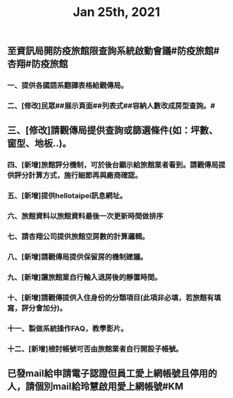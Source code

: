 ﻿---
title: Jan 25th, 2021
---

## 至資訊局開防疫旅館限查詢系統啟動會議#防疫旅館#杏翔#防疫旅館
### 一、提供各國語系翻譯表格給觀傳局。
### 二、[修改]民眾##展示頁面##列表式##容納人數改成房型查詢。#
## 三、[修改]請觀傳局提供查詢或篩選條件(如：坪數、窗型、地板..)。
### 四、[新增]旅館評分機制，可於後台顯示給旅館業者看到。請觀傳局提供評分計算方式，施行細節再與廠商確認。
### 五、[新增]提供hellotaipei訊息網址。
### 六、旅館資料以旅館資料最後一次更新時間做排序
### 七、請杏翔公司提供旅館空房數的計算邏輯。
### 八、[新增]請觀傳局提供保留房的機制建議。
### 九、[新增]讓旅館業自行輸入退房後的靜置時間。
### 十、[新增]請觀傳提供入住身份的分類項目(此項非必填，若旅館有填寫，評分會加分)。
### 十一、製做系統操作FAQ，教學影片。
### 十二、[新增]檢討帳號可否由旅館業者自行開設子帳號。
## 已發mail給申請電子認證但員工愛上網帳號且停用的人，請個別mail給玲慧啟用愛上網帳號#KM

